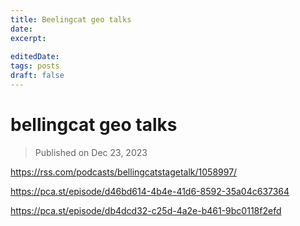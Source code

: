 ```yaml
---
title: Beelingcat geo talks
date:
excerpt: 
 
editedDate:
tags: posts
draft: false
---
```

# bellingcat geo talks

> Published on Dec 23, 2023

https://rss.com/podcasts/bellingcatstagetalk/1058997/

https://pca.st/episode/d46bd614-4b4e-41d6-8592-35a04c637364

https://pca.st/episode/db4dcd32-c25d-4a2e-b461-9bc0118f2efd
